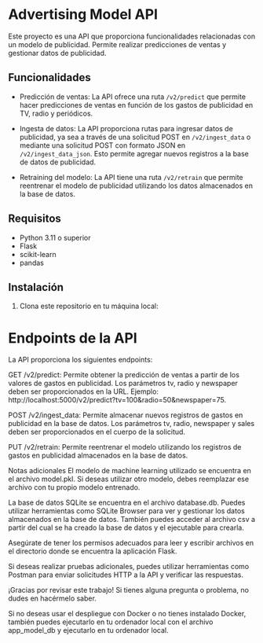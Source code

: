 # Advertising Model API

Este proyecto es una API que proporciona funcionalidades relacionadas con un modelo de publicidad. Permite realizar predicciones de ventas y gestionar datos de publicidad.

## Funcionalidades

- Predicción de ventas: La API ofrece una ruta `/v2/predict` que permite hacer predicciones de ventas en función de los gastos de publicidad en TV, radio y periódicos.

- Ingesta de datos: La API proporciona rutas para ingresar datos de publicidad, ya sea a través de una solicitud POST en `/v2/ingest_data` o mediante una solicitud POST con formato JSON en `/v2/ingest_data_json`. Esto permite agregar nuevos registros a la base de datos de publicidad.

- Retraining del modelo: La API tiene una ruta `/v2/retrain` que permite reentrenar el modelo de publicidad utilizando los datos almacenados en la base de datos.

## Requisitos

- Python 3.11 o superior
- Flask
- scikit-learn
- pandas

## Instalación

1. Clona este repositorio en tu máquina local:
# Endpoints de la API
La API proporciona los siguientes endpoints:

GET /v2/predict: Permite obtener la predicción de ventas a partir de los valores de gastos en publicidad. Los parámetros tv, radio y newspaper deben ser proporcionados en la URL. Ejemplo: http://localhost:5000/v2/predict?tv=100&radio=50&newspaper=75.

POST /v2/ingest_data: Permite almacenar nuevos registros de gastos en publicidad en la base de datos. Los parámetros tv, radio, newspaper y sales deben ser proporcionados en el cuerpo de la solicitud.

PUT /v2/retrain: Permite reentrenar el modelo utilizando los registros de gastos en publicidad almacenados en la base de datos.

Notas adicionales
El modelo de machine learning utilizado se encuentra en el archivo model.pkl. Si deseas utilizar otro modelo, debes reemplazar ese archivo con tu propio modelo entrenado.

La base de datos SQLite se encuentra en el archivo database.db. Puedes utilizar herramientas como SQLite Browser para ver y gestionar los datos almacenados en la base de datos. También puedes acceder al archivo csv a partir del cual se ha creado la base de datos y el ejecutable para crearla.

Asegúrate de tener los permisos adecuados para leer y escribir archivos en el directorio donde se encuentra la aplicación Flask.

Si deseas realizar pruebas adicionales, puedes utilizar herramientas como Postman para enviar solicitudes HTTP a la API y verificar las respuestas.

¡Gracias por revisar este trabajo! Si tienes alguna pregunta o problema, no dudes en hacérmelo saber.

Si no deseas usar el despliegue con Docker o no tienes instalado Docker, también puedes ejecutarlo en tu ordenador local con el archivo app_model_db y ejecutarlo en tu ordenador local.
